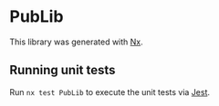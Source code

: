 # PubLib

This library was generated with [Nx](https://nx.dev).

## Running unit tests

Run `nx test PubLib` to execute the unit tests via [Jest](https://jestjs.io).
